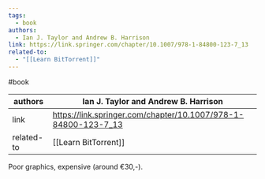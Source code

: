 ```yaml
---
tags:
  - book
authors:
  - Ian J. Taylor and Andrew B. Harrison
link: https://link.springer.com/chapter/10.1007/978-1-84800-123-7_13
related-to:
  - "[[Learn BitTorrent]]"
---
```

#book 


| authors    | Ian J. Taylor and Andrew B. Harrison                           |
| ---------- | -------------------------------------------------------------- |
| link       | https://link.springer.com/chapter/10.1007/978-1-84800-123-7_13 |
| related-to | [[Learn BitTorrent]]                                           |

Poor graphics, expensive (around €30,-).
